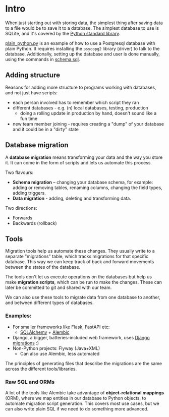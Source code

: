 # Intro

When just starting out with storing data, the simplest thing after saving data to a file would be to save it to a 
database. The simplest database to use is SQLite, and it's covered by the 
[Python standard library](https://docs.python.org/3/library/sqlite3.html).

[plain_python.py](../plain_python.py) is an example of how to use a Postgresql database with plain Python. It requires 
installing the `psycopg2` library (driver) to talk to the database. Additionally, setting up the database and user is
done manually, using the commands in [schema.sql](../schema.sql).

## Adding structure

Reasons for adding more structure to programs working with databases, and not just have scripts:

* each person involved has to remember which script they ran
* different databases - e.g. (n) local databases, testing, production
  * doing a rolling update in production by hand, doesn't sound like a fun time
* new team member joining - requires creating a "dump" of your database and it could be in a "dirty" state

## Database migration

A **database migration** means transforming your data and the way you store it. It can come in the form of scripts and 
lets us automate this process.

Two flavours:

* **Schema migration** – changing your database schema, for example: adding or removing tables, renaming columns, 
changing the field types, adding triggers.
* **Data migration** - adding, deleting and transforming data.

Two directions:

* Forwards
* Backwards (rollback)

## Tools

Migration tools help us automate these changes. They usually write to a separate "migrations" table, which tracks 
migrations for that specific database. This way we can keep track of back and forward movements between the states of 
the database.

The tools don't let us execute operations on the databases but help us make **migration scripts**, which can be run to 
make the changes. These can later be committed to git and shared with our team.

We can also use these tools to migrate data from one database to another, and between different types of databases.

### Examples:

* For smaller frameworks like Flask, FastAPI etc:
    * [SQLAlchemy](https://docs.sqlalchemy.org/en/13/) + [Alembic](https://alembic.sqlalchemy.org/en/latest/tutorial.html)
* Django, a bigger, batteries-included web framework, uses [Django migrations](https://docs.djangoproject.com/en/3.0/topics/migrations/) :)
* Non-Python projects: Flyway (Java+XML)
    * Can also use Alembic, less automated
    
The principles of generating files that describe the migrations are the same across the different tools/libraries.

### Raw SQL and ORMs

A lot of the tools like Alembic take advantage of **object-relational mappings** (ORM), where we map entities in our
database to Python objects, to automate migration script generation. This covers most use cases, but we can also write 
plain SQL if we need to do something more advanced.

